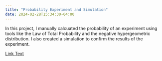 ```yaml
---
title: "Probability Experiment and Simulation"
date: 2024-02-28T15:34:30-04:00
---
```


In this project, I manually calcuated the probability of an experiment using tools like the Law of Total Probability and the negative hypergeometric distribution. I also created a simulation to confirm the results of the experiment. 

<a href="https://azantek.github.io/PortfolioCopy.html">Link Text</a>


